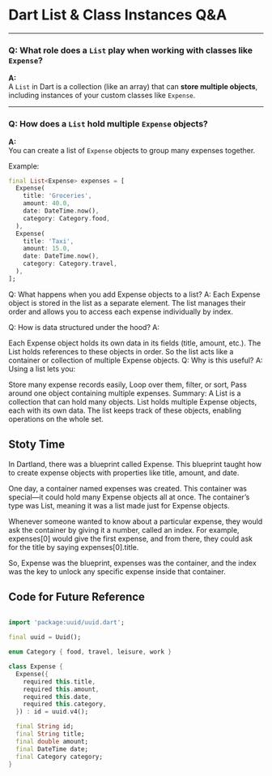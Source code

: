 # Dart List & Class Instances Q&A

---

### Q: What role does a `List` play when working with classes like `Expense`?

**A:**  
A `List` in Dart is a collection (like an array) that can **store multiple objects**, including instances of your custom classes like `Expense`.

---

### Q: How does a `List` hold multiple `Expense` objects?

**A:**  
You can create a list of `Expense` objects to group many expenses together.

Example:

```dart
final List<Expense> expenses = [
  Expense(
    title: 'Groceries',
    amount: 40.0,
    date: DateTime.now(),
    category: Category.food,
  ),
  Expense(
    title: 'Taxi',
    amount: 15.0,
    date: DateTime.now(),
    category: Category.travel,
  ),
];
```
Q: What happens when you add Expense objects to a list?
A:
Each Expense object is stored in the list as a separate element.
The list manages their order and allows you to access each expense individually by index.

Q: How is data structured under the hood?
A:

Each Expense object holds its own data in its fields (title, amount, etc.).
The List<Expense> holds references to these objects in order.
So the list acts like a container or collection of multiple Expense objects.
Q: Why is this useful?
A:
Using a list lets you:

Store many expense records easily,
Loop over them, filter, or sort,
Pass around one object containing multiple expenses.
Summary:
A List is a collection that can hold many objects.
List<Expense> holds multiple Expense objects, each with its own data.
The list keeps track of these objects, enabling operations on the whole set.

## Stoty Time 

In Dartland, there was a blueprint called Expense. This blueprint taught how to create expense objects with properties like title, amount, and date.

One day, a container named expenses was created. This container was special—it could hold many Expense objects all at once. The container’s type was List<Expense>, meaning it was a list made just for Expense objects.

Whenever someone wanted to know about a particular expense, they would ask the container by giving it a number, called an index. For example, expenses[0] would give the first expense, and from there, they could ask for the title by saying expenses[0].title.

So, Expense was the blueprint, expenses was the container, and the index was the key to unlock any specific expense inside that container.


## Code for Future Reference 

```Dart

import 'package:uuid/uuid.dart';

final uuid = Uuid();

enum Category { food, travel, leisure, work }

class Expense {
  Expense({
    required this.title,
    required this.amount,
    required this.date,
    required this.category,
  }) : id = uuid.v4();

  final String id;
  final String title;
  final double amount;
  final DateTime date;
  final Category category;
}


```
